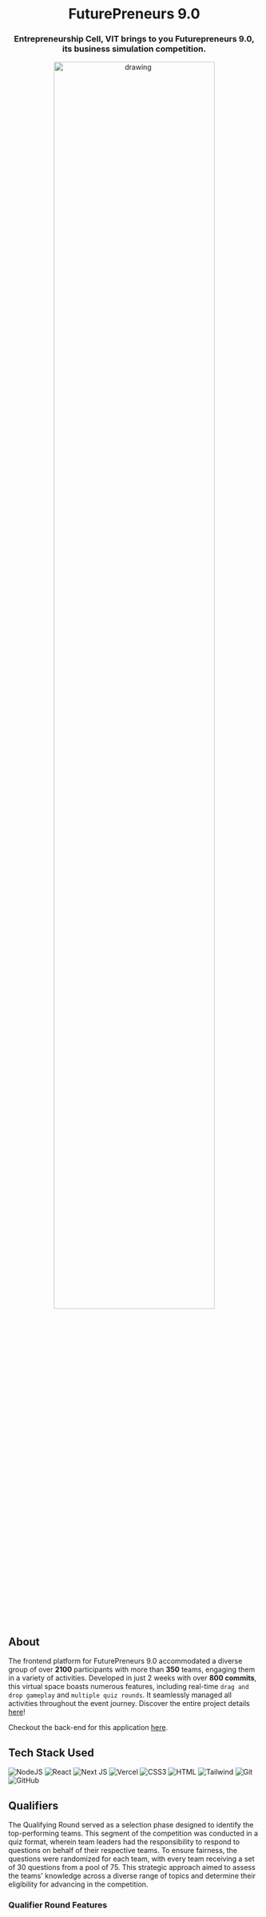<h1 style="text-align: center;">FuturePreneurs 9.0</h1>
<h3 style="text-align: center;">Entrepreneurship Cell, VIT brings to you Futurepreneurs 9.0, its business simulation competition.</h3>

<p align="center">
<img src="https://utfs.io/f/c18c10e6-f661-4b17-ba08-1bd5a943c07f-22f2ls.png" alt="drawing" width="80%"/>
</p>

## About

The frontend platform for FuturePreneurs 9.0 accommodated a diverse group of over **2100** participants with more than **350** teams, engaging them in a variety of activities. Developed in just 2 weeks with over **800 commits**, this virtual space boasts numerous features, including real-time `drag and drop gameplay` and `multiple quiz rounds`. It seamlessly managed all activities throughout the event journey. Discover the entire project details <a href="https://www.futurepreneurs.live/">here</a>!

Checkout the back-end for this application <a href= "https://github.com/ecellvit/FuturePreneurs-23-Backend">here</a>.

## Tech Stack Used

![NodeJS](https://img.shields.io/badge/node.js-6DA55F?style=for-the-badge&logo=node.js&logoColor=white)
![React](https://img.shields.io/badge/React-20232A?style=for-the-badge&logo=react&logoColor=61DAFB)
![Next JS](https://img.shields.io/badge/next.js-000000?style=for-the-badge&logo=nextdotjs&logoColor=white)
![Vercel](https://img.shields.io/badge/Vercel-000000?style=for-the-badge&logo=vercel&logoColor=white)
![CSS3](https://img.shields.io/badge/CSS3-1572B6?style=for-the-badge&logo=css3&logoColor=white)
![HTML](https://img.shields.io/badge/HTML5-E34F26?style=for-the-badge&logo=html5&logoColor=white)
![Tailwind](https://camo.githubusercontent.com/3b41d3ae73bc489dbb2be32e772cc814e3a76e372027056c72e5b970c04684a5/68747470733a2f2f696d672e736869656c64732e696f2f62616467652f7461696c77696e646373732d2532333338423241432e7376673f7374796c653d666f722d7468652d6261646765266c6f676f3d7461696c77696e642d637373266c6f676f436f6c6f723d7768697465)
![Git](https://img.shields.io/badge/git-%23F05033.svg?style=for-the-badge&logo=git&logoColor=white)
![GitHub](https://img.shields.io/badge/GitHub-100000?style=for-the-badge&logo=github&logoColor=white)

## Qualifiers

The Qualifying Round served as a selection phase designed to identify the top-performing teams. This segment of the competition was conducted in a quiz format, wherein team leaders had the responsibility to respond to questions on behalf of their respective teams. To ensure fairness, the questions were randomized for each team, with every team receiving a set of 30 questions from a pool of 75. This strategic approach aimed to assess the teams' knowledge across a diverse range of topics and determine their eligibility for advancing in the competition.

### Qualifier Round Features

<svg>

<div style="display:flex; gap:5px; flex-wrap:wrap">
<span style="background: linear-gradient(to left, #03A3FE, #00FFA3);width:fit-content; color:white; font-weight:bold; text-align:center; padding:5px 10px; border-radius:10px">Timer Enabled</span>
<span style="background: linear-gradient(to right, #03A3FE, #00FFA3);width:fit-content; color:white; font-weight:bold; text-align:center; padding:5px 10px; border-radius:10px">Auto Submit</span>
<span style="background: linear-gradient(to left, #03A3FE, #00FFA3);width:fit-content; color:white; font-weight:bold; text-align:center; padding:5px 10px; border-radius:10px">Single Correct Answers</span>
<span style="background: linear-gradient(to right, #03A3FE, #00FFA3);width:fit-content; color:white; font-weight:bold; text-align:center; padding:5px 10px; border-radius:10px">Multiple Correct Answers</span>
<span style="background: linear-gradient(to left, #03A3FE, #00FFA3);width:fit-content; color:white; font-weight:bold; text-align:center; padding:5px 10px; border-radius:10px">Questions with Images</span>
<span style="background: linear-gradient(to right, #03A3FE, #00FFA3);width:fit-content; color:white; font-weight:bold; text-align:center; padding:5px 10px; border-radius:10px">Questions with Audio</span>
<span style="background: linear-gradient(to left, #03A3FE, #00FFA3);width:fit-content; color:white; font-weight:bold; text-align:center; padding:5px 10px; border-radius:10px">Case Study Questions</span>
<span style="background: linear-gradient(to right, #03A3FE, #00FFA3);width:fit-content; color:white; font-weight:bold; text-align:center; padding:5px 10px; border-radius:10px">Randomized Questions</span>
</div>

</svg>

<svg fill="none" viewBox="0 0 600 300" width="600" height="300" xmlns="http://www.w3.org/2000/svg">

<div xmlns="http://www.w3.org/1999/xhtml">
<style>
.container {
display: flex;
width: 100%;
height: 300px;
background-color: black;
color: white;
}
</style>
<div class="container">
<h1>Hi there, my name is Nikola 👋</h1>
</div>
</div>

</svg>

